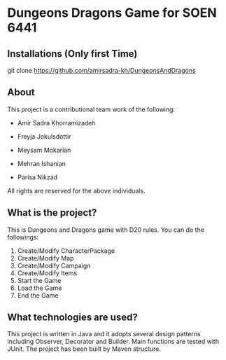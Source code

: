 
Dungeons Dragons Game for SOEN 6441
========

Installations (Only first Time)
----------------------------

git clone https://github.com/amirsadra-kh/DungeonsAndDragons


About
----------------------------

This project is a contributional team work of the following:

- Amir Sadra Khorramizadeh

- Freyja Jokulsdottir

- Meysam Mokarian

- Mehran Ishanian

- Parisa Nikzad

All rights are reserved for the above individuals.

What is the project?
----------------------------

This is Dungeons and Dragons game with D20 rules. You can do the followings:

1) Create/Modify CharacterPackage
2) Create/Modify Map
3) Create/Modify Campaign
4) Create/Modify Items
5) Start the Game
6) Load the Game
7) End the Game

What technologies are used?
----------------------------

This project is written in Java and it adopts several design patterns including Observer, Decorator and Builder.
Main functions are tested with JUnit. The project has been built by Maven structure.